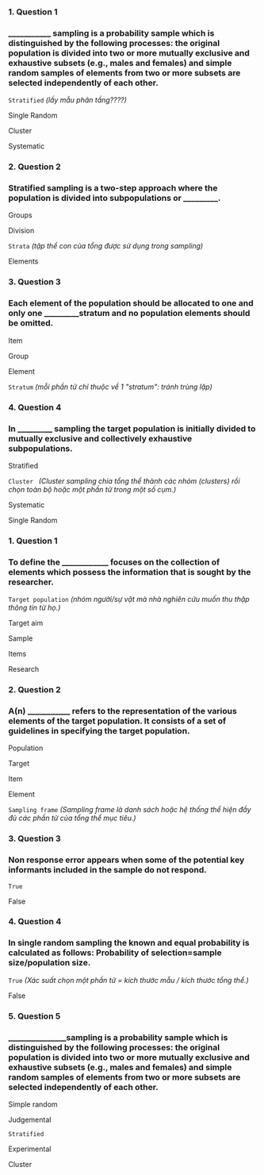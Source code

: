 ### 1. Question 1
### ___________ sampling is a probability sample which is distinguished by the following processes: the original population is divided into two or more mutually exclusive and exhaustive subsets (e.g., males and females) and simple random samples of elements from two or more subsets are selected independently of each other.


``Stratified``
_(lấy mẫu phân tầng????)_

Single Random

Cluster

Systematic



### 2. Question 2
### Stratified sampling is a two-step approach where the population is divided into subpopulations or _________. 


Groups  

Division  

``Strata``
_(tập thể con của tổng được sử dụng trong sampling)_


Elements  




### 3. Question 3
### Each element of the population should be allocated to one and only one _________stratum and no population elements should be omitted.


Item  

Group

Element  

``Stratum``
_(mỗi phần tử chỉ thuộc về 1 "stratum": tránh trùng lặp)_



### 4. Question 4
### In _________ sampling the target population is initially divided to mutually exclusive and collectively exhaustive subpopulations. 


Stratified 

``Cluster ``
_(Cluster sampling chia tổng thể thành các nhóm (clusters) rồi chọn toàn bộ hoặc một phần tử trong một số cụm.)_

Systematic 

Single Random




### 1. Question 1
### To define the ____________ focuses on the collection of elements which possess the information that is sought by the researcher.


``Target population``
_(nhóm người/sự vật mà nhà nghiên cứu muốn thu thập thông tin từ họ.)_

Target aim

Sample

Items

Research 





### 2. Question 2
### A(n) ___________ refers to the representation of the various elements of the target population. It consists of a set of guidelines in specifying the target population.


Population 

Target 

Item 

Element 

``Sampling frame``
_(Sampling frame là danh sách hoặc hệ thống thể hiện đầy đủ các phần tử của tổng thể mục tiêu.)_


### 3. Question 3
### Non response error appears when some of the potential key informants included in the sample do not respond.


``True``



False 




### 4. Question 4
### In single random sampling the known and equal probability is calculated as follows: Probability of selection=sample size/population size.


``True``
_(Xác suất chọn một phần tử = kích thước mẫu / kích thước tổng thể.)_


False 





### 5. Question 5
### _______________sampling is a probability sample which is distinguished by the following processes: the original population is divided into two or more mutually exclusive and exhaustive subsets (e.g., males and females) and simple random samples of elements from two or more subsets are selected independently of each other.


Simple random

Judgemental  

``Stratified ``

Experimental  

Cluster  


